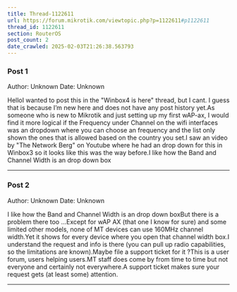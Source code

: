 ```yaml
---
title: Thread-1122611
url: https://forum.mikrotik.com/viewtopic.php?p=1122611#p1122611
thread_id: 1122611
section: RouterOS
post_count: 2
date_crawled: 2025-02-03T21:26:38.563793
---
```


### Post 1
Author: Unknown
Date: Unknown

HelloI wanted to post this in the "Winbox4 is here" thread, but I cant. I guess that is because I’m new here and does not have any post history yet.As someone who is new to Mikrotik and just setting up my first wAP-ax, I would find it more logical if the Frequency under Channel on the wifi interfaces was an dropdown where you can choose an frequency and the list only shown the ones that is allowed based on the country you set.I saw an video by "The Network Berg" on Youtube where  he had an drop down for this in Winbox3 so it looks like this was the way before.I like how the Band and Channel Width  is an drop down box

---
### Post 2
Author: Unknown
Date: Unknown

I like how the Band and Channel Width  is an drop down boxBut there is a problem there too ...Except for wAP AX (that one I know for sure) and some limited other models, none of MT devices can use 160MHz channel width.Yet it shows for every device where you open that channel width box.I understand the request and info is there (you can pull up radio capabilities, so the limitations are known).Maybe file a support ticket for it ?This is a user forum, users helping users.MT staff does come by from time to time but not everyone and certainly not everywhere.A support ticket makes sure your request gets (at least some) attention.

---
